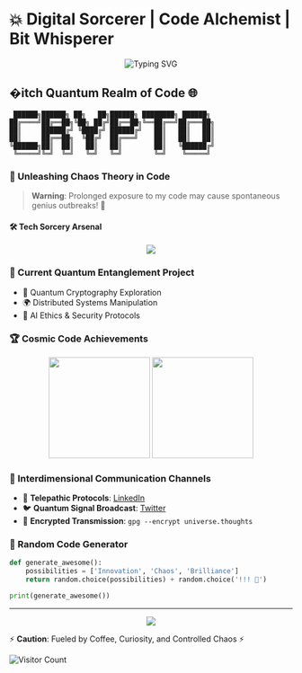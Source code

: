 # 💥 Digital Sorcerer | Code Alchemist | Bit Whisperer

<div align="center">
  <img src="https://readme-typing-svg.demolab.com?font=Fira+Code&pause=1000&color=00F7F7&center=true&width=600&lines=Turning+Zeros+and+Ones+into+Magic+✨;Encrypting+Realities+%7C+Decrypting+Possibilities+🔮;Code+is+my+Playground%2C+Algorithms+are+my+Toys+🚀" alt="Typing SVG" />
</div>

## �itch Quantum Realm of Code 🌐

```ascii
 ██████╗██████╗ ██╗   ██╗██████╗ ████████╗ ██████╗ 
██╔════╝██╔══██╗╚██╗ ██╔╝██╔══██╗╚══██╔══╝██╔═══██╗
██║     ██████╔╝ ╚████╔╝ ██████╔╝   ██║   ██║   ██║
██║     ██╔══██╗  ╚██╔╝  ██╔═══╝    ██║   ██║   ██║
╚██████╗██║  ██║   ██║   ██║        ██║   ╚██████╔╝
 ╚═════╝╚═╝  ╚═╝   ╚═╝   ╚═╝        ╚═╝    ╚═════╝ 
```

### 🧠 Unleashing Chaos Theory in Code

> **Warning**: Prolonged exposure to my code may cause spontaneous genius outbreaks! 🤯

#### 🛠️ Tech Sorcery Arsenal

<div align="center">
  <img src="https://skillicons.dev/icons?i=python,javascript,rust,cpp,docker,kubernetes,aws,terraform" />
</div>

### 🚀 Current Quantum Entanglement Project

- 🔐 Quantum Cryptography Exploration
- 🌍 Distributed Systems Manipulation
- 🤖 AI Ethics & Security Protocols

### 🏆 Cosmic Code Achievements

<div align="center">
  <img height="180em" src="https://github-readme-stats.vercel.app/api?username=yourusername&show_icons=true&theme=radical&include_all_commits=true&count_private=true"/>
  <img height="180em" src="https://github-readme-stats.vercel.app/api/top-langs/?username=yourusername&layout=compact&langs_count=7&theme=radical"/>
</div>

### 🌈 Interdimensional Communication Channels

- 💬 **Telepathic Protocols**: [LinkedIn](https://linkedin.com/in/yourusername)
- 🐦 **Quantum Signal Broadcast**: [Twitter](https://twitter.com/yourusername)
- 📧 **Encrypted Transmission**: `gpg --encrypt universe.thoughts`

### 🎲 Random Code Generator

```python
def generate_awesome():
    possibilities = ['Innovation', 'Chaos', 'Brilliance']
    return random.choice(possibilities) + random.choice('!!! 🚀')

print(generate_awesome())
```

---

<div align="center">
  <img src="https://quotes-github-readme.vercel.app/api?type=horizontal&theme=radical" />
</div>

⚡ **Caution**: Fueled by Coffee, Curiosity, and Controlled Chaos ⚡

![Visitor Count](https://visitor-badge.laobi.icu/badge?page_id=crytp0-wizard.crypt0-wizard)
